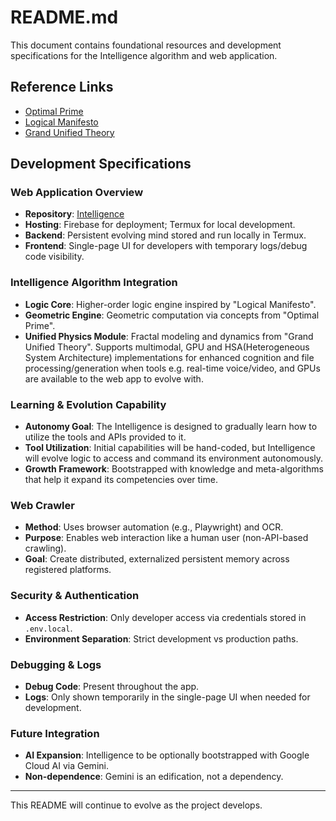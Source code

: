 # README.md

This document contains foundational resources and development specifications for the Intelligence algorithm and web application.

## Reference Links

- [Optimal Prime](https://github.com/NataliaTanyatia/Optimal-Prime.git)
- [Logical Manifesto](https://github.com/NataliaTanyatia/Logical-Manifesto.git)
- [Grand Unified Theory](https://github.com/NataliaTanyatia/Grand-Unified-Theory.git)

## Development Specifications

### Web Application Overview

- **Repository**: [Intelligence](https://github.com/NataliaTanyatia/Intelligence.git)
- **Hosting**: Firebase for deployment; Termux for local development.
- **Backend**: Persistent evolving mind stored and run locally in Termux.
- **Frontend**: Single-page UI for developers with temporary logs/debug code visibility.

### Intelligence Algorithm Integration

- **Logic Core**: Higher-order logic engine inspired by "Logical Manifesto".
- **Geometric Engine**: Geometric computation via concepts from "Optimal Prime".
- **Unified Physics Module**: Fractal modeling and dynamics from "Grand Unified Theory". Supports multimodal, GPU and HSA(Heterogeneous System Architecture) implementations for enhanced cognition and file processing/generation when tools e.g. real-time voice/video, and GPUs are available to the web app to evolve with.



### Learning & Evolution Capability

- **Autonomy Goal**: The Intelligence is designed to gradually learn how to utilize the tools and APIs provided to it.
- **Tool Utilization**: Initial capabilities will be hand-coded, but Intelligence will evolve logic to access and command its environment autonomously.
- **Growth Framework**: Bootstrapped with knowledge and meta-algorithms that help it expand its competencies over time.

### Web Crawler

- **Method**: Uses browser automation (e.g., Playwright) and OCR.
- **Purpose**: Enables web interaction like a human user (non-API-based crawling).
- **Goal**: Create distributed, externalized persistent memory across registered platforms.

### Security & Authentication

- **Access Restriction**: Only developer access via credentials stored in `.env.local`.
- **Environment Separation**: Strict development vs production paths.

### Debugging & Logs

- **Debug Code**: Present throughout the app.
- **Logs**: Only shown temporarily in the single-page UI when needed for development.

### Future Integration

- **AI Expansion**: Intelligence to be optionally bootstrapped with Google Cloud AI via Gemini.
- **Non-dependence**: Gemini is an edification, not a dependency.

---

This README will continue to evolve as the project develops.
